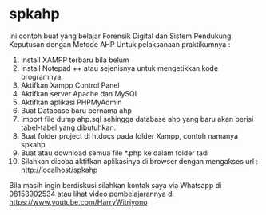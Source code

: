 # spkahp
Ini contoh buat yang belajar Forensik Digital dan Sistem Pendukung Keputusan dengan Metode AHP
Untuk pelaksanaan praktikumnya :
1. Install XAMPP terbaru bila belum
2. Install Notepad ++ atau sejenisnya untuk mengetikkan kode programnya.
3. Aktifkan Xampp Control Panel
4. Aktifkan server Apache dan MySQL
5. Aktifkan aplikasi PHPMyAdmin
6. Buat Database baru bernama ahp
7. Import file dump ahp.sql sehingga database ahp yang baru akan berisi tabel-tabel yang dibutuhkan.
8. Buat folder project di htdocs pada folder Xampp, contoh namanya spkahp
9. Buat atau download semua file *.php ke dalam folder tadi 
10. Silahkan dicoba aktifkan aplikasinya di browser dengan mengakses url : http://localhost/spkahp

Bila masih ingin berdiskusi silahkan kontak saya via Whatsapp di 08153902534 atau lihat video pembelajarannya di https://www.youtube.com/HarryWitriyono
